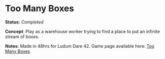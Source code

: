 # Too Many Boxes

**Status**: _Completed_

**Concept**: Play as a warehouse worker trying to find a place to put an infinite stream of boxes.

**Notes**: Made in 48hrs for Ludum Dare 42.  Game page available here: [Too Many Boxes](https://ldjam.com/events/ludum-dare/42/too-many-boxes-1)
